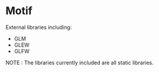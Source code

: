Motif
=====

External libraries including:

* GLM
* GLEW
* GLFW

NOTE : The libraries currently included are all static libraries.

